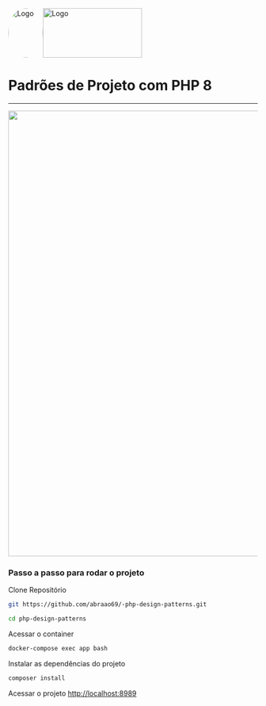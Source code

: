 <div style="display: flex; align-items: center;">
  <img src="https://github.com/abraao69/abraao69-portfolio-abraao/blob/master/testinho/portfolio/1679067787215.jpeg" alt="Logo" width="70" height="100" style="border-radius: 100%;">
  <img src="https://github.com/abraao69/ApiRestful-teste/blob/main/logo.png" alt="Logo" width="200" height="100">
<br><br>
</div>

# Padrões de Projeto com PHP 8

<hr>
<p align="center">
 <img width="900px" src="https://miro.medium.com/max/620/1*zgEfHDfuRjQMP7G7kTqY_A.png" />
</p>



### Passo a passo para rodar o projeto
Clone Repositório
```sh
git https://github.com/abraao69/-php-design-patterns.git
```

```sh
cd php-design-patterns
```

Acessar o container
```sh
docker-compose exec app bash
```


Instalar as dependências do projeto
```sh
composer install
```


Acessar o projeto
[http://localhost:8989](http://localhost:8989)
